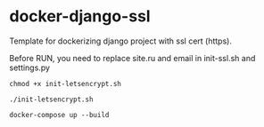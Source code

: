 # docker-django-ssl

Template for dockerizing django project with ssl cert (https).

Before RUN, you need to replace site.ru and email in init-ssl.sh and settings.py


`chmod +x init-letsencrypt.sh`

`./init-letsencrypt.sh`

`docker-compose up --build`
